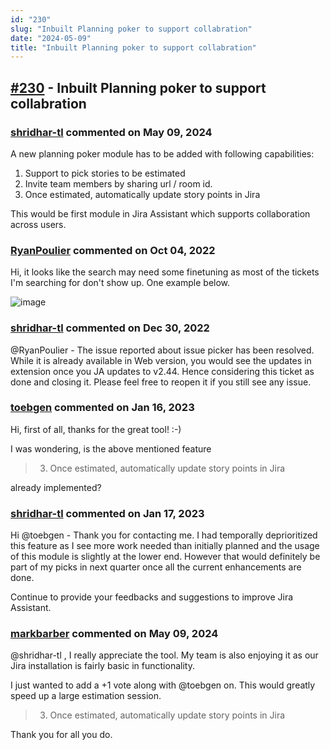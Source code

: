 ```yaml
---
id: "230"
slug: "Inbuilt Planning poker to support collabration"
date: "2024-05-09"
title: "Inbuilt Planning poker to support collabration"
---
```



## [#230](https://github.com/shridhar-tl/jira-assistant/issues/230) - Inbuilt Planning poker to support collabration

### [shridhar-tl](https://github.com/shridhar-tl) commented on May 09, 2024

A new planning poker module has to be added with following capabilities:

1. Support to pick stories to be estimated
2. Invite team members by sharing url / room id.
3. Once estimated, automatically update story points in Jira

This would be first module in Jira Assistant which supports collaboration across users.

### [RyanPoulier](https://github.com/RyanPoulier) commented on Oct 04, 2022

Hi, it looks like the search may need some finetuning as most of the tickets I'm searching for don't show up. One example below.

![image](https://user-images.githubusercontent.com/20705927/193795013-75903dc0-947e-4f69-b48e-d955d577cf99.png)


### [shridhar-tl](https://github.com/shridhar-tl) commented on Dec 30, 2022

@RyanPoulier - The issue reported about issue picker has been resolved. While it is already available in Web version, you would see the updates in extension once you JA updates to v2.44. Hence considering this ticket as done and closing it. Please feel free to reopen it if you still see any issue.

### [toebgen](https://github.com/toebgen) commented on Jan 16, 2023

Hi, first of all, thanks for the great tool! :-)

I was wondering, is the above mentioned feature
> 3. Once estimated, automatically update story points in Jira

already implemented?

### [shridhar-tl](https://github.com/shridhar-tl) commented on Jan 17, 2023

Hi @toebgen - Thank you for contacting me. I had temporally deprioritized this feature as I see more work needed than initially planned and the usage of this module is slightly at the lower end. However that would definitely be part of my picks in next quarter once all the current enhancements are done.

Continue to provide your feedbacks and suggestions to improve Jira Assistant.

### [markbarber](https://github.com/markbarber) commented on May 09, 2024

@shridhar-tl , I really appreciate the tool.  My team is also enjoying it as our Jira installation is fairly basic in functionality.

I just wanted to add a +1 vote along with @toebgen on.  This would greatly speed up a large estimation session.
> 3. Once estimated, automatically update story points in Jira

Thank you for all you do.
